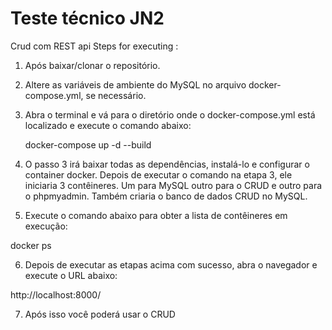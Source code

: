 # Teste técnico JN2
Crud com REST api
Steps for executing :

1. Após baixar/clonar o repositório.

2. Altere as variáveis de ambiente do MySQL no arquivo docker-compose.yml, se necessário.


3. Abra o terminal e vá para o diretório onde o docker-compose.yml está localizado e execute o comando abaixo:

   docker-compose up -d --build

4. O passo 3 irá baixar todas as dependências, instalá-lo e configurar o container docker. Depois de executar o comando na etapa 3, ele iniciaria 3 contêineres. Um para MySQL outro para o CRUD e outro para o phpmyadmin. Também criaria o banco de dados CRUD no MySQL.


5. Execute o comando abaixo para obter a lista de contêineres em execução:

docker ps

6. Depois de executar as etapas acima com sucesso, abra o navegador e execute o URL abaixo:

http://localhost:8000/

7. Após isso você poderá usar o CRUD 
